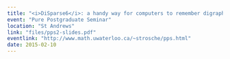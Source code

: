 ```yaml
---
title: "<i>DiSparse6</i>: a handy way for computers to remember digraphs"
event: "Pure Postgraduate Seminar"
location: "St Andrews"
link: "files/pps2-slides.pdf"
eventlink: "http://www.math.uwaterloo.ca/~strosche/pps.html"
date: 2015-02-10
---
```

